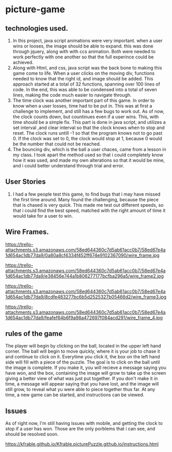 # picture-game


## technologies used.
1. In this project, java script animations were very important. when a user wins or looses, the image should be able to expand. this was done through jquery, along with with ccs animation. Both were needed to work perfectly with one another so that the full experince could be achieved. 
2. Along with Html, and css, java script was the back bone to making this game come to life. When a user clicks on the moving div, functions needed to know that the right id, and image should be added. This approach started at a total of 32 functions, spanning over 100 lines of code. In the end, this was able to be condensed into a total of seven lines, making the code much easier to navigate through.
3. The time clock was another important part of this game. In order to know when a user losses, time had to be put in. This was at first a challenge to implement, and still has a few bugs to work out. As of now, the clock counts down, but countinues even if a user wins. This, with time should be a simple fix. This part is done in java script, and utilizes a set interval ,and clear interval so that the clock knows when to stop and reset. The clock runs untill -1 so that the program knows not to go past 0. If the clock was set to 0, the clock would stop at 1, because 0 would be the number that could not be reached.
4. The bouncing div, which is the ball a user chaces, came from a lesson in my class. I took apart the method used so that i could completely know how it was used, and made my own alterations so that it would be mine, and i could better understand through trial and error.

## User Stories
1. I had a few people test this game, to find bugs that i may have missed the first time around. Many found the challenging, because the piece that is chased is very quick.  This made me test out different speeds, so that i could find the best speed, matched with the right amount of time it would take for a user to win.

## Wire Frames.

https://trello-attachments.s3.amazonaws.com/58ed644360c7d5ab61acc0b7/58ed67e4a1d654ac1db77da9/0a80a8cf4334f452ff674e9102367090/wire_frame.jpg

https://trello-attachments.s3.amazonaws.com/58ed644360c7d5ab61acc0b7/58ed67e4a1d654ac1db77da9/e38456e744a1b806277177bcfba296a5/wire_frame2.jpg

https://trello-attachments.s3.amazonaws.com/58ed644360c7d5ab61acc0b7/58ed67e4a1d654ac1db77da9/8cdfe483277bc6b5d2525327b05466d2/wire_frame3.jpg

https://trello-attachments.s3.amazonaws.com/58ed644360c7d5ab61acc0b7/58ed67e4a1d654ac1db77da9/feafef64b6f9a98a472697f084acd291/wire_frame_4.jpg

## rules of the game
The player will begin by clicking on the ball, located in the upper left hand corner. The ball will begin to move quickly, where it is your job to chase it and continue to   click on it. Everytime you click it, the box on the left hand side will fill with a piece of the puzzle. The goal is to click on the ball until the image is complete. If you make it, you will recieve a message saying you have won, and the box, containing the image will grow to take up the screen giving a better view of what was just put together. If you don't make it in time, a message will appear saying that you have lost, and the image will still grow, to reveal what yu were able to piece together thus far. At any time, a new game can be started, and instructions can be viewed.

## Issues
As of right now, I'm still having issues with mobile, and getting the clock to stop if a user has won. Those are the only porblems that i can see, and should be resolved soon.

https://kfrable.github.io/Kfrable.picturePuzzle.github.io/instructions.html
